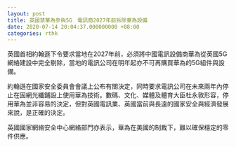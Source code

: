 ```yaml
---
layout: post
title: 英國禁華為參與5G　電訊商2027年前拆除華為設備
date: 2020-07-14 20:04:37.000000000 +08:00
categories: rthk
---
```


英國首相約翰遜下令要求當地在2027年前，必須將中國電訊設備商華為從英國5G網絡建設中完全剔除，當地的電訊公司在明年起亦不可再購買華為的5G組件與設備。

約翰遜在國家安全委員會會議上公布有關決定，同時要求電訊公司在未來兩年內停止在固網光纖鋪設上使用華為技術。數碼、文化、媒體及體育大臣杜永敦形容，停用華為並非容易的決定，但對英國電訊業、英國當前與長遠的國家安全與經濟發展來說，是正確的決定。

英國國家網絡安全中心網絡部門亦表示，華為在美國的制裁下，難以確保穩定的零件供應。
